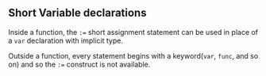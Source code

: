 ## Short Variable declarations

Inside a function, the `:=` short assignment statement can be used in place of a `var` declaration with implicit type.

Outside a function, every statement begins with a keyword(`var`, `func`, and so on) and so the `:=` construct is not available.
